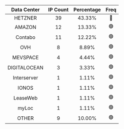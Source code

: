 | Data Center | IP Count | Percentage | Freq |
|:------------:|:--------:|:-----------:|:-----:|
| HETZNER | 39 | 43.33% | 🔴 |
| AMAZON | 12 | 13.33% | 🟢 |
| Contabo | 11 | 12.22% | 🟢 |
| OVH | 8 | 8.89% | 🟢 |
| MEVSPACE | 4 | 4.44% | 🟢 |
| DIGITALOCEAN | 3 | 3.33% | 🟢 |
| Interserver | 1 | 1.11% | 🟢 |
| IONOS | 1 | 1.11% | 🟢 |
| LeaseWeb | 1 | 1.11% | 🟢 |
| myLoc | 1 | 1.11% | 🟢 |
| OTHER | 9 | 10.00% | 🟢 |
